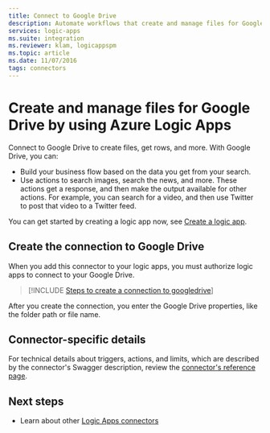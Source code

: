 ```yaml
---
title: Connect to Google Drive
description: Automate workflows that create and manage files for Google Drive by using Azure Logic Apps
services: logic-apps
ms.suite: integration
ms.reviewer: klam, logicappspm
ms.topic: article
ms.date: 11/07/2016
tags: connectors
---
```


# Create and manage files for Google Drive by using Azure Logic Apps

Connect to Google Drive to create files, get rows, and more. With Google Drive, you can: 

* Build your business flow based on the data you get from your search. 
* Use actions to search images, search the news, and more. These actions get a response, and then make the output available for other actions. For example, you can search for a video, and then use Twitter to post that video to a Twitter feed.

You can get started by creating a logic app now, see [Create a logic app](../logic-apps/quickstart-create-first-logic-app-workflow.md).

## Create the connection to Google Drive

When you add this connector to your logic apps, you must authorize logic apps to connect to your Google Drive.

> [!INCLUDE [Steps to create a connection to googledrive](../../includes/connectors-create-api-googledrive.md)]

After you create the connection, you enter the Google Drive properties, like the folder path or file name. 

## Connector-specific details

For technical details about triggers, actions, and limits, which are described by the connector's Swagger description, review the [connector's reference page](/connectors/googledrive/).

## Next steps

* Learn about other [Logic Apps connectors](apis-list.md)
